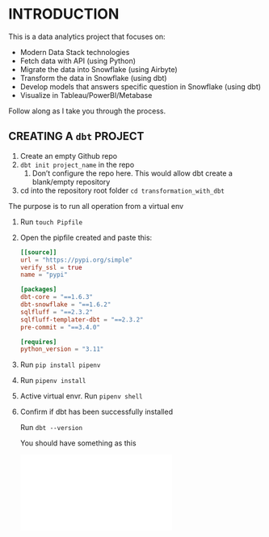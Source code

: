 # INTRODUCTION

This is a data analytics project that focuses on:
 - Modern Data Stack technologies
 - Fetch data with API (using Python)
 - Migrate the data into Snowflake (using Airbyte)
 - Transform the data in Snowflake (using dbt)
 - Develop models that answers specific question in Snowflake (using dbt)
 - Visualize in Tableau/PowerBI/Metabase

Follow along as I take you through the process.


## CREATING A `dbt` PROJECT

1. Create an empty Github repo
2. `dbt init project_name` in the repo
    1. Don’t configure the repo here. This would allow dbt create a blank/empty repository
3. cd into the repository root folder `cd transformation_with_dbt`

The purpose is to run all operation from a virtual env

1. Run `touch Pipfile`
2. Open the pipfile created and paste this:
    
    ```toml
    [[source]]
    url = "https://pypi.org/simple"
    verify_ssl = true
    name = "pypi"
    
    [packages]
    dbt-core = "==1.6.3"
    dbt-snowflake = "==1.6.2"
    sqlfluff = "==2.3.2"
    sqlfluff-templater-dbt = "==2.3.2"
    pre-commit = "==3.4.0"
    
    [requires]
    python_version = "3.11"
    ```
    
3. Run `pip install pipenv`
4. Run `pipenv install`
5. Active virtual envr. Run `pipenv shell`
6. Confirm if dbt has been successfully installed
    
    Run `dbt --version`
    
    You should have something as this
    
    ![dbt debug](.img/1.img)
